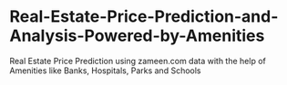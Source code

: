 # Real-Estate-Price-Prediction-and-Analysis-Powered-by-Amenities
Real Estate Price Prediction using zameen.com data with the help of Amenities like Banks, Hospitals, Parks and Schools
